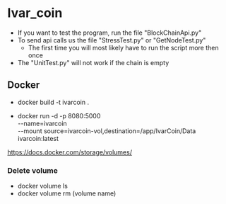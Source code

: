 # Ivar_coin

* If you want to test the program, run the file "BlockChainApi.py"
* To send api calls us the file "StressTest.py" or "GetNodeTest.py"
    * The first time you will most likely have to run the script more then once
* The "UnitTest.py" will not work if the chain is empty

## Docker
* docker build -t ivarcoin .

* docker run -d -p 8080:5000 \
  --name=ivarcoin \
  --mount source=ivarcoin-vol,destination=/app/IvarCoin/Data \
  ivarcoin:latest
  
 https://docs.docker.com/storage/volumes/
 
 ### Delete volume
* docker volume ls 
* docker volume rm (volume name) 